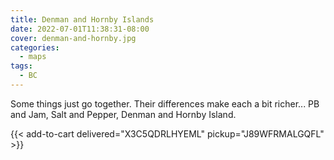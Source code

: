 ```yaml
---
title: Denman and Hornby Islands
date: 2022-07-01T11:38:31-08:00
cover: denman-and-hornby.jpg
categories:
  - maps
tags:
  - BC
---
```


Some things just go together.  Their differences make each a bit richer... PB and Jam, Salt and Pepper, Denman and Hornby Island. 
<!--more-->


{{< add-to-cart delivered="X3C5QDRLHYEML" pickup="J89WFRMALGQFL" >}}
